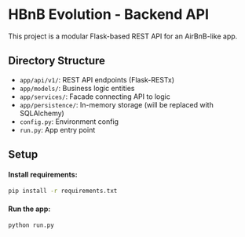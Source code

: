 # HBnB Evolution - Backend API

This project is a modular Flask-based REST API for an AirBnB-like app.

## Directory Structure

- `app/api/v1/`: REST API endpoints (Flask-RESTx)
- `app/models/`: Business logic entities
- `app/services/`: Facade connecting API to logic
- `app/persistence/`: In-memory storage (will be replaced with SQLAlchemy)
- `config.py`: Environment config
- `run.py`: App entry point

## Setup

#### Install requirements:

```bash
pip install -r requirements.txt
```

#### Run the app:

```bash
python run.py

